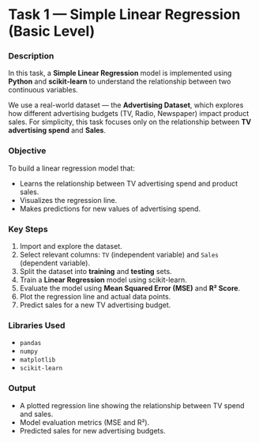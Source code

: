 # Task 1 — Simple Linear Regression (Basic Level)

### Description
In this task, a **Simple Linear Regression** model is implemented using **Python** and **scikit-learn** to understand the relationship between two continuous variables.

We use a real-world dataset — the **Advertising Dataset**, which explores how different advertising budgets (TV, Radio, Newspaper) impact product sales. For simplicity, this task focuses only on the relationship between **TV advertising spend** and **Sales**.

### Objective
To build a linear regression model that:
- Learns the relationship between TV advertising spend and product sales.
- Visualizes the regression line.
- Makes predictions for new values of advertising spend.

### Key Steps
1. Import and explore the dataset.
2. Select relevant columns: `TV` (independent variable) and `Sales` (dependent variable).
3. Split the dataset into **training** and **testing** sets.
4. Train a **Linear Regression** model using scikit-learn.
5. Evaluate the model using **Mean Squared Error (MSE)** and **R² Score**.
6. Plot the regression line and actual data points.
7. Predict sales for a new TV advertising budget.

### Libraries Used
- `pandas`
- `numpy`
- `matplotlib`
- `scikit-learn`

### Output
- A plotted regression line showing the relationship between TV spend and sales.
- Model evaluation metrics (MSE and R²).
- Predicted sales for new advertising budgets.
